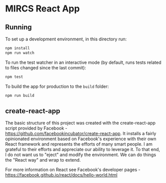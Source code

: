 # MIRCS React App

## Running

To set up a development environment, in this directory run:

```sh
npm install
npm run watch
```

To run the test watcher in an interactive mode (by default, runs tests related to files changed since the last commit):

```sh
npm test
```

To build the app for production to the `build` folder:

```sh
npm run build
```

## create-react-app

The basic structure of this project was created with the create-react-app script provided by Facebook - https://github.com/facebookincubator/create-react-app. It installs a fairly opinionated environment based on Facebook's experience with their own React framework and represents the efforts of many smart people. I am grateful to their efforts and appreciate our ability to leverage it. To that end, I do not want us to "eject" and modify the environment. We can do things the "React way" and wrap to extend.

For more information on React see Facebook's developer pages - https://facebook.github.io/react/docs/hello-world.html